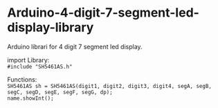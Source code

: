 # Arduino-4-digit-7-segment-led-display-library
Arduino librari for 4 digit 7 segment led display.


import Library: <br>
``#include "SH5461AS.h"`` <br>

Functions: <br>
``SH5461AS sh = SH5461AS(digit1, digit2, digit3, digit4, segA, segB, segC, segD, segE, segF, segG, dp);``<br>
``name.showInt();`` <br>
